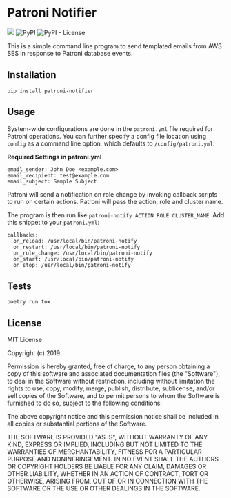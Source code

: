 # Patroni Notifier

![](https://github.com/jaredvacanti/patroni-notifier/workflows/Publish%20to%20PyPI/badge.svg)
![PyPI](https://img.shields.io/pypi/v/patroni-notifier?style=flat-square)
![PyPI - License](https://img.shields.io/pypi/l/patroni-notifier?style=flat-square)

This is a simple command line program to send templated emails from AWS SES in response
to Patroni database events.

## Installation

```
pip install patroni-notifier
```

## Usage

System-wide configurations are done in the `patroni.yml` file required for 
Patroni operations. You can further specify a config file location using 
`--config` as a command line option, which defaults to `/config/patroni.yml`.

**Required Settings in patroni.yml**
```
email_sender: John Doe <example.com>
email_recipient: test@example.com
email_subject: Sample Subject
```

Patroni will send a notification on role change by invoking callback scripts 
to run on certain actions. Patroni will pass the action, role and cluster name.

The program is then run like `patroni-notify ACTION ROLE CLUSTER_NAME`. Add this
snippet to your `patroni.yml`:

```
callbacks:
  on_reload: /usr/local/bin/patroni-notify
  on_restart: /usr/local/bin/patroni-notify
  on_role_change: /usr/local/bin/patroni-notify
  on_start: /usr/local/bin/patroni-notify
  on_stop: /usr/local/bin/patroni-notify
```

## Tests

```
poetry run tox
```

## License

MIT License

Copyright (c) 2019

Permission is hereby granted, free of charge, to any person obtaining a copy
of this software and associated documentation files (the "Software"), to deal
in the Software without restriction, including without limitation the rights
to use, copy, modify, merge, publish, distribute, sublicense, and/or sell
copies of the Software, and to permit persons to whom the Software is
furnished to do so, subject to the following conditions:

The above copyright notice and this permission notice shall be included in all
copies or substantial portions of the Software.

THE SOFTWARE IS PROVIDED "AS IS", WITHOUT WARRANTY OF ANY KIND, EXPRESS OR
IMPLIED, INCLUDING BUT NOT LIMITED TO THE WARRANTIES OF MERCHANTABILITY,
FITNESS FOR A PARTICULAR PURPOSE AND NONINFRINGEMENT. IN NO EVENT SHALL THE
AUTHORS OR COPYRIGHT HOLDERS BE LIABLE FOR ANY CLAIM, DAMAGES OR OTHER
LIABILITY, WHETHER IN AN ACTION OF CONTRACT, TORT OR OTHERWISE, ARISING FROM,
OUT OF OR IN CONNECTION WITH THE SOFTWARE OR THE USE OR OTHER DEALINGS IN THE
SOFTWARE.

